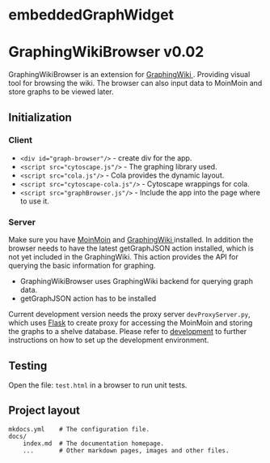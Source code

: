 # embeddedGraphWidget


# GraphingWikiBrowser  v0.02

GraphingWikiBrowser is an extension for [GraphingWiki ](https://github.com/graphingwiki/graphingwiki). Providing visual tool for browsing the wiki. The browser can also input data to MoinMoin and store graphs to be viewed later.

## Initialization

### Client

* `<div id="graph-browser"/>` - create div for the app.
* `<script src="cytoscape.js"/>` - The graphing library used.
* `<script src="cola.js"/>` - Cola provides the dynamic layout.
* `<script src="cytoscape-cola.js"/>` - Cytoscape wrappings for cola.
* `<script src="graphBrowser.js"/>` - Include the app into the page where to use it.

### Server

Make sure you have [MoinMoin](https://moinmo.in/MoinMoinDownload) and [GraphingWiki ](https://github.com/graphingwiki/graphingwiki) installed. In addition the browser needs to have the latest getGraphJSON action installed, which is not yet included in the GraphingWiki. This action provides the API for querying the basic information for graphing.

* GraphingWikiBrowser uses GraphingWiki backend for querying graph data.
* getGraphJSON action has to be installed

Current development version needs the proxy server `devProxyServer.py`,  which uses [Flask](http://flask.pocoo.org/) to create proxy for accessing the MoinMoin and storing the graphs to a shelve database. Please refer to [development](development.md) to further instructions on how to set up the development environment.

## Testing

Open the file: `test.html` in a browser to run unit tests.


## Project layout

    mkdocs.yml    # The configuration file.
    docs/
        index.md  # The documentation homepage.
        ...       # Other markdown pages, images and other files.
